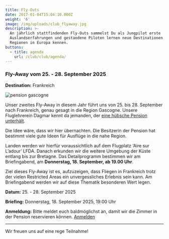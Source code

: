 ```yaml
---
title: Fly-Outs
date: 2017-01-04T15:04:10.000Z
weight: '6'
image: /img/uploads/club_flyaway.jpg
description: >-
  An jährlich stattfindenden Fly-Outs sammelst Du als Jungpilot erste
  Auslandserfahrungen und gestandene Piloten lernen neue Destinationen und
  Regionen in Europa kennen.
buttons:
  - title: agenda
    url: /club/club/agenda/
---
```

### Fly-Away vom 25. - 28. September 2025

**Destination:** Frankreich

![pension gascogne](/img/uploads/pension_frankreich.jpeg)

Unser zweites Fly-Away in diesem Jahr führt uns von 25. bis 28. September nach Frankreich, genau gesagt in die Region Gascogne.
Unsere Fluglehrerein Dagmar kennt da jemanden, der [eine hübsche Pension unterhält](https://www.chateaudelahitte.fr/de/startseite/).

Die Idee wäre, dass wir hier übernachten. Die Besitzerin der Pension hat bestimmt viele gute Ideen für Ausflüge in die nahe Region.

Landen werden wir hierfür voraussichtlich auf dem Flugplatz ‘Aire sur L’adour’ LFDA.
 Danach erkunden wir die weitere Umgebung der Küste entlang bis zur Bretagne.
Das Detailprogramm bestimmen wir am Briefingabend, am **Donnerstag, 18. September, ab 19.00 Uhr**.

Ziel dieses Fly-Away ist es, aufzuzeigen, dass Fliegen in Frankreich trotz der vielen Restricted Areas ein unvergessliches Erlebnis sein kann. Am Briefingabend werden wir auf diese Thematik besonderen Wert legen.

**Datum:** 25. - 28. September 2025

**Briefing:** Donnerstag, 18. September 2025, 19:00 Uhr

**Anmeldung:** Bitte meldet euch baldmöglichst an, damit wir die Zimmer in der Pension reservieren können.
[Anmelden](https://xoyondo.com/dp/x61gu4jysepejtp)

<hr>

Wir freuen uns auf eine rege Teilnahme!
